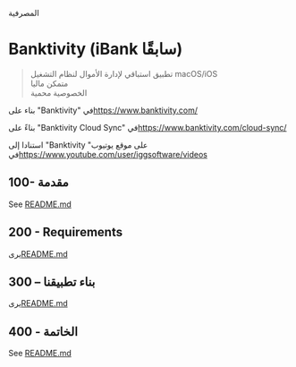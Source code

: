 المصرفية

# Banktivity (iBank سابقًا)

> تطبيق استباقي لإدارة الأموال لنظام التشغيل macOS/iOS<br/>متمكن ماليا<br/>الخصوصية محمية<br/>

بناء على "Banktivity" في<https://www.banktivity.com/>

بناءً على "Banktivity Cloud Sync" في<https://www.banktivity.com/cloud-sync/>

استنادا إلى "Banktivity على موقع يوتيوب" في<https://www.youtube.com/user/iggsoftware/videos>

## 100- مقدمة

See [README.md](./100/README.md)

## 200 - Requirements

يرى[README.md](./200/README.md)

## 300 – بناء تطبيقنا

يرى[README.md](./300/README.md)

## 400 - الخاتمة

See [README.md](./400/README.md)
